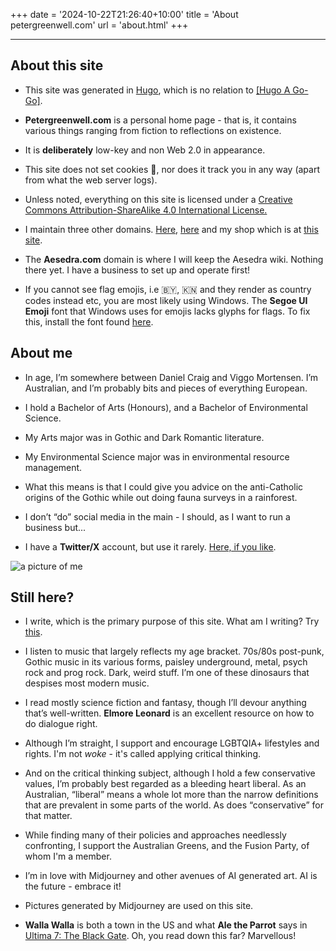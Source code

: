 +++
date = '2024-10-22T21:26:40+10:00'
title = 'About petergreenwell.com'
url = 'about.html'
+++

---

## About this site

* This site was generated in [Hugo](https://gohugo.io/), which is no relation to [[Hugo A Go-Go]](https://batfink.fandom.com/wiki/Hugo_A_Go-Go).

* **Petergreenwell.com** is a personal home page - that is, it contains various things ranging from fiction to reflections on existence.

* It is **deliberately** low-key and non Web 2.0 in appearance.

* This site does not set cookies :cookie:, nor does it track you in any way (apart from what the web server logs).

* Unless noted, everything on this site is licensed under a [Creative Commons Attribution-ShareAlike 4.0 International License.](https://creativecommons.org/licenses/by-sa/4.0/)

* I maintain three other domains. [Here](https://ulujain.org/), [here](https://aesedra.com/) and my shop which is at [this site](https://theblackcathouse.com/).

* The **Aesedra.com** domain is where I will keep the Aesedra wiki. Nothing there yet. I have a business to set up and operate first!

* If you cannot see flag emojis, i.e :belarus:, :st_kitts_nevis: and they render as country codes instead etc, you are most likely using Windows. The **Segoe UI Emoji** font that Windows uses for emojis lacks glyphs for flags. To fix this, install the font found [here](https://github.com/perguto/Country-Flag-Emojis-for-Windows).

## About me

* In age, I’m somewhere between Daniel Craig and Viggo Mortensen. I’m Australian, and I’m probably bits and pieces of everything European.

* I hold a Bachelor of Arts (Honours), and a Bachelor of Environmental Science.

* My Arts major was in Gothic and Dark Romantic literature.

* My Environmental Science major was in environmental resource management.

* What this means is that I could give you advice on the anti-Catholic origins of the Gothic while out doing fauna surveys in a rainforest.

* I don’t “do” social media in the main - I should, as I want to run a business but...

* I have a **Twitter/X** account, but use it rarely. [Here, if you like](https://x.com/petergreenwell).

![a picture of me](/me-lifesketch.jpg)

## Still here?

* I write, which is the primary purpose of this site. What am I writing? Try [this](/imwriting.html).

* I listen to music that largely reflects my age bracket. 70s/80s post-punk, Gothic music in its various forms, paisley underground, metal, psych rock and prog rock. Dark, weird stuff. I’m one of these dinosaurs that despises most modern music.

* I read mostly science fiction and fantasy, though I’ll devour anything that’s well-written. **Elmore Leonard** is an excellent resource on how to do dialogue right.

* Although I’m straight, I support and encourage LGBTQIA+ lifestyles and rights. I'm not *woke* - it's called applying critical thinking.

* And on the critical thinking subject, although I hold a few conservative values, I’m probably best regarded as a bleeding heart liberal. As an Australian, “liberal” means a whole lot more than the narrow definitions that are prevalent in some parts of the world. As does “conservative” for that matter.

* While finding many of their policies and approaches needlessly confronting, I support the Australian Greens, and the Fusion Party, of whom I'm a member.

* I’m in love with Midjourney and other avenues of AI generated art. AI is the future - embrace it!

* Pictures generated by Midjourney are used on this site.

* **Walla Walla** is both a town in the US and what **Ale the Parrot** says in [Ultima 7: The Black Gate](https://wiki.ultimacodex.com/wiki/Ultima_VII:_The_Black_Gate). Oh, you read down this far? Marvellous!